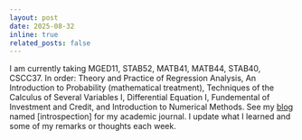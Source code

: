 ```yaml
---
layout: post
date: 2025-08-32 
inline: true
related_posts: false
---
```


I am currently taking MGED11, STAB52, MATB41, MATB44, STAB40, CSCC37. In order: Theory and Practice of Regression Analysis, An Introduction to Probability (mathematical treatment), Techniques of the Calculus of Several Variables I, Differential Equation I, Fundemental of Investment and Credit, and Introduction to Numerical Methods. See my [blog](https://eric-ideas.github.io/blog/) named [introspection] for my academic journal. I update what I learned and some of my remarks or thoughts each week. 
